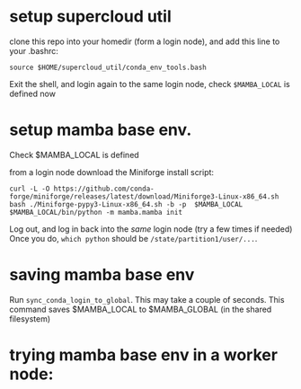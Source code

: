 # setup supercloud util

clone this repo into your homedir (form a login node), and add this line to your .bashrc:

```
source $HOME/supercloud_util/conda_env_tools.bash
```

Exit the shell, and login again to the same login node,
check `$MAMBA_LOCAL` is defined now

# setup mamba base env.

Check $MAMBA_LOCAL is defined

from a login node download the Miniforge install script:
```
curl -L -O https://github.com/conda-forge/miniforge/releases/latest/download/Miniforge3-Linux-x86_64.sh
bash ./Miniforge-pypy3-Linux-x86_64.sh -b -p  $MAMBA_LOCAL
$MAMBA_LOCAL/bin/python -m mamba.mamba init
```

Log out, and log in back into the *same* login node (try a few times if needed)
Once you do, `which python` should be `/state/partition1/user/...`.

# saving mamba base env

Run ```sync_conda_login_to_global```. This may take a couple of seconds.
This command saves $MAMBA_LOCAL to $MAMBA_GLOBAL (in the shared filesystem)

# trying mamba base env in a worker node:




